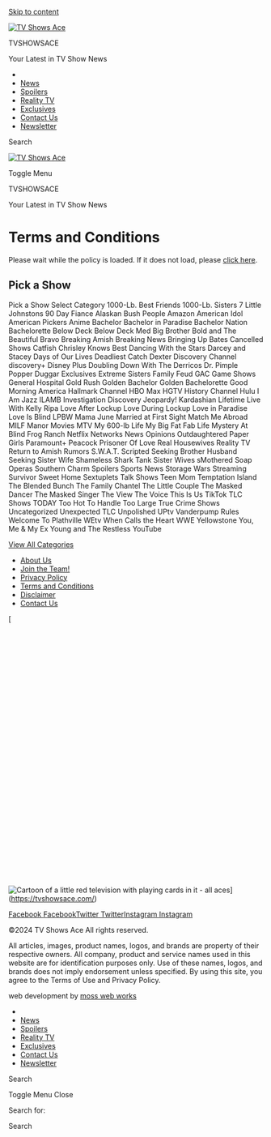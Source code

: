 [Skip to content](#main)

[![TV Shows Ace](https://tvshowsace.com/wp-content/uploads/2021/06/tvsa-logo-web.png)](https://tvshowsace.com/)

TVSHOWSACE

Your Latest in TV Show News

* [](https://tvshowsace.com/)
* [News](https://tvshowsace.com/category/news/)
* [Spoilers](https://tvshowsace.com/category/news/spoilers/)
* [Reality TV](https://tvshowsace.com/category/reality-tv/)
* [Exclusives](https://tvshowsace.com/category/exclusives/)
* [Contact Us](https://tvshowsace.com/contact-us/)
* [Newsletter](https://tvshowsace.com/newsletter/)

Search

[![TV Shows Ace](https://tvshowsace.com/wp-content/uploads/2021/06/tvsa-logo-web.png)](https://tvshowsace.com/)

Toggle Menu

TVSHOWSACE

Your Latest in TV Show News

Terms and Conditions
====================

Please wait while the policy is loaded. If it does not load, please [click here](https://app.termageddon.com/api/policy/VVZwVVRGZG9TbFJKTDB0R00wRTlQUT09?h-align=left&no-title=true&table-style=accordion).

Pick a Show
-----------

Pick a Show Select Category 1000-Lb. Best Friends 1000-Lb. Sisters 7 Little Johnstons 90 Day Fiance Alaskan Bush People Amazon American Idol American Pickers Anime Bachelor Bachelor in Paradise Bachelor Nation Bachelorette Below Deck Below Deck Med Big Brother Bold and The Beautiful Bravo Breaking Amish Breaking News Bringing Up Bates Cancelled Shows Catfish Chrisley Knows Best Dancing With the Stars Darcey and Stacey Days of Our Lives Deadliest Catch Dexter Discovery Channel discovery+ Disney Plus Doubling Down With The Derricos Dr. Pimple Popper Duggar Exclusives Extreme Sisters Family Feud GAC Game Shows General Hospital Gold Rush Golden Bachelor Golden Bachelorette Good Morning America Hallmark Channel HBO Max HGTV History Channel Hulu I Am Jazz ILAMB Investigation Discovery Jeopardy! Kardashian Lifetime Live With Kelly Ripa Love After Lockup Love During Lockup Love in Paradise Love Is Blind LPBW Mama June Married at First Sight Match Me Abroad MILF Manor Movies MTV My 600-lb Life My Big Fat Fab Life Mystery At Blind Frog Ranch Netflix Networks News Opinions Outdaughtered Paper Girls Paramount+ Peacock Prisoner Of Love Real Housewives Reality TV Return to Amish Rumors S.W.A.T. Scripted Seeking Brother Husband Seeking Sister Wife Shameless Shark Tank Sister Wives sMothered Soap Operas Southern Charm Spoilers Sports News Storage Wars Streaming Survivor Sweet Home Sextuplets Talk Shows Teen Mom Temptation Island The Blended Bunch The Family Chantel The Little Couple The Masked Dancer The Masked Singer The View The Voice This Is Us TikTok TLC Shows TODAY Too Hot To Handle Too Large True Crime Shows Uncategorized Unexpected TLC Unpolished UPtv Vanderpump Rules Welcome To Plathville WEtv When Calls the Heart WWE Yellowstone You, Me & My Ex Young and The Restless YouTube

[View All Categories](https://tvshowsace.com/categories)

* [About Us](https://tvshowsace.com/about-us/)
* [Join the Team!](https://tvshowsace.com/jobs/)
* [Privacy Policy](https://tvshowsace.com/privacy-policy/)
* [Terms and Conditions](https://tvshowsace.com/terms-and-conditions/)
* [Disclaimer](https://tvshowsace.com/disclaimer/)
* [Contact Us](https://tvshowsace.com/contact-us/)

[![Cartoon of a little red television with playing cards in it - all aces](data:image/svg+xml,%3Csvg%20xmlns='http://www.w3.org/2000/svg'%20viewBox='0%200%20150%20150'%3E%3C/svg%3E)

![Cartoon of a little red television with playing cards in it - all aces](https://tvshowsace.com/wp-content/uploads/2023/05/tvsmol-150x150.png)](https://tvshowsace.com/)

[Facebook Facebook](https://www.facebook.com/TVShowsAce/)[Twitter Twitter](https://twitter.com/tvshowsace)[Instagram Instagram](https://www.instagram.com/tvshowsace)

©2024 TV Shows Ace All rights reserved.

All articles, images, product names, logos, and brands are property of their respective owners. All company, product and service names used in this website are for identification purposes only. Use of these names, logos, and brands does not imply endorsement unless specified. By using this site, you agree to the Terms of Use and Privacy Policy.

web development by [moss web works](https://mosswebworks.com/)

* [](https://tvshowsace.com/)
* [News](https://tvshowsace.com/category/news/)
* [Spoilers](https://tvshowsace.com/category/news/spoilers/)
* [Reality TV](https://tvshowsace.com/category/reality-tv/)
* [Exclusives](https://tvshowsace.com/category/exclusives/)
* [Contact Us](https://tvshowsace.com/contact-us/)
* [Newsletter](https://tvshowsace.com/newsletter/)

Search

Toggle Menu Close

Search for:  

Search